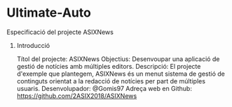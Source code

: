 # Ultimate-Auto
Especificació del projecte ASIXNews
1. Introducció

    Títol del projecte: ASIXNews
    Objectius:
        Desenvoupar una aplicació de gestió de notícies amb múltiples editors.
    Descripció: El projecte d'exemple que plantegem, ASIXNews és un menut sistema de gestió de continguts orientat a la redacció de notícies per part de múltiples usuaris.
    Desenvolupador: @Gomis97
    Adreça web en Github: https://github.com/2ASIX2018/ASIXNews

